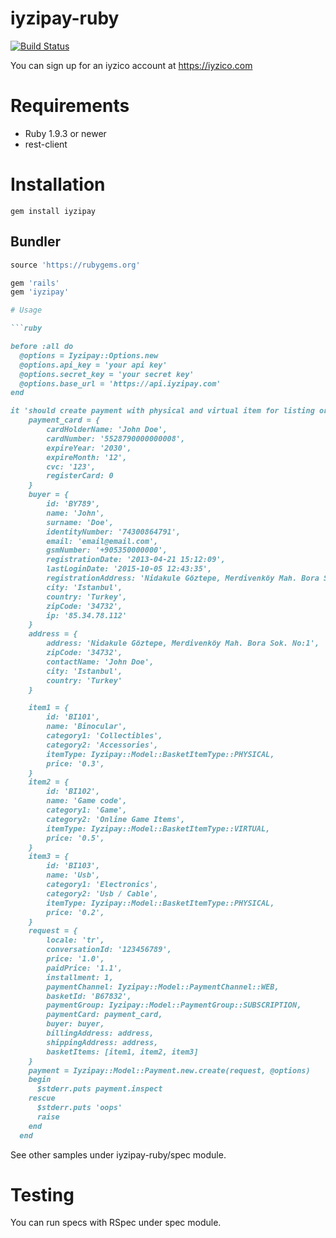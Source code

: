 # iyzipay-ruby

[![Build Status](https://travis-ci.org/iyzico/iyzipay-ruby.svg?branch=master)](https://travis-ci.org/iyzico/iyzipay-ruby)

You can sign up for an iyzico account at https://iyzico.com

# Requirements

* Ruby 1.9.3 or newer
* rest-client

# Installation

    gem install iyzipay

## Bundler

``` ruby
source 'https://rubygems.org'

gem 'rails'
gem 'iyzipay'

# Usage

```ruby

before :all do
  @options = Iyzipay::Options.new
  @options.api_key = 'your api key'
  @options.secret_key = 'your secret key'
  @options.base_url = 'https://api.iyzipay.com'
end

it 'should create payment with physical and virtual item for listing or subscription' do
    payment_card = {
        cardHolderName: 'John Doe',
        cardNumber: '5528790000000008',
        expireYear: '2030',
        expireMonth: '12',
        cvc: '123',
        registerCard: 0
    }
    buyer = {
        id: 'BY789',
        name: 'John',
        surname: 'Doe',
        identityNumber: '74300864791',
        email: 'email@email.com',
        gsmNumber: '+905350000000',
        registrationDate: '2013-04-21 15:12:09',
        lastLoginDate: '2015-10-05 12:43:35',
        registrationAddress: 'Nidakule Göztepe, Merdivenköy Mah. Bora Sok. No:1',
        city: 'Istanbul',
        country: 'Turkey',
        zipCode: '34732',
        ip: '85.34.78.112'
    }
    address = {
        address: 'Nidakule Göztepe, Merdivenköy Mah. Bora Sok. No:1',
        zipCode: '34732',
        contactName: 'John Doe',
        city: 'Istanbul',
        country: 'Turkey'
    }

    item1 = {
        id: 'BI101',
        name: 'Binocular',
        category1: 'Collectibles',
        category2: 'Accessories',
        itemType: Iyzipay::Model::BasketItemType::PHYSICAL,
        price: '0.3',
    }
    item2 = {
        id: 'BI102',
        name: 'Game code',
        category1: 'Game',
        category2: 'Online Game Items',
        itemType: Iyzipay::Model::BasketItemType::VIRTUAL,
        price: '0.5',
    }
    item3 = {
        id: 'BI103',
        name: 'Usb',
        category1: 'Electronics',
        category2: 'Usb / Cable',
        itemType: Iyzipay::Model::BasketItemType::PHYSICAL,
        price: '0.2',
    }
    request = {
        locale: 'tr',
        conversationId: '123456789',
        price: '1.0',
        paidPrice: '1.1',
        installment: 1,
        paymentChannel: Iyzipay::Model::PaymentChannel::WEB,
        basketId: 'B67832',
        paymentGroup: Iyzipay::Model::PaymentGroup::SUBSCRIPTION,
        paymentCard: payment_card,
        buyer: buyer,
        billingAddress: address,
        shippingAddress: address,
        basketItems: [item1, item2, item3]
    }
    payment = Iyzipay::Model::Payment.new.create(request, @options)
    begin
      $stderr.puts payment.inspect
    rescue
      $stderr.puts 'oops'
      raise
    end
  end
```
See other samples under iyzipay-ruby/spec module.

Testing
=======

You can run specs with RSpec under spec module.